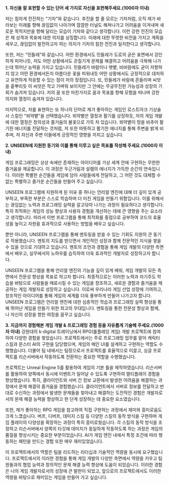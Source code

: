 
**1. 자신을 잘 표현할 수 있는 단어 세 가지로 자신을 표현해주세요.(1000자 이내)**

저는 힘차게 전진하는 "기차"와 같습니다. 후진을 할 줄 모르는 기차처럼, 오직 제가 바라보는 미래를 향해 끊임없이 나아가며 깜깜한 터널도 해쳐나가고 어려움을 이겨내며 새로운 목적지만을 향해 달리는 모습이 기차와 같다고 생각합니다. 이런 강한 전진의 모습은 제 성격과 목표에 대한 의지를 상징합니다. 미래에 대한 뚜렷한 비전을 가지고 계획을 세우고, 끊임없이 발전하고자 하는 의지가 기차의 힘찬 전진과 일치한다고 생각합니다.

또한, 저는 "민들레"와 같습니다. 어떤 환경에서도 민들레가 도로의 굳은 표면에서 강인하게 피어나듯, 저도 어떤 상황에서도 끈질기게 문제를 해결하고 어려움을 극복해 나가는데 뛰어난 능력을 가지고 있습니다. 민들레가 바람이나 햇볕, 비바람에도 굳이 저항하지 않고 어떤 환경에서든지 아름다운 꽃을 피워내듯 어떤 상황에서도 긍정적으로 대처하고 유연하게 적응할 수 있는 점이 저의 장점입니다. 또, 민들레가 바람에 흔들리며 씨앗을 흩뿌리듯 이 씨앗은 작고 가벼워 보이지만 그 안에는 무궁무진한 가능성과 성장의 기회가 숨겨져 있습니다. 저의 꿈 또한 마찬가지로 꿈과 목표를 향해 모험을 떠나며 강한 의지와 열정이 숨겨져 있습니다. 

마지막으로, 저를 표현하는 또 하나의 단어로 제가 좋아하는 게임인 로스트아크 기상술사 스킬인 "뙤약볕"을 선택했습니다. 뙤약볕은 열정과 활기를 상징하듯, 저의 게임 개발에 대한 열정은 창의성과 즐거움의 불꽃으로 가득 차 있습니다. 뙤약볕이 땅을 비추어 활기찬 에너지를 전달하는 것처럼, 저 또한 따뜻하고 활기찬 에너지를 통해 주변을 밝게 비추며, 저 자신과 주변 이들에게 긍정적인 영향을 끼치고 싶습니다.




**2. UNSEEN에 지원한 동기와 이를 통해 이루고 싶은 목표를 작성해 주세요.(1000자 이내)**

게임 프로그래밍은 상상 속에만 존재하는 아이디어를 가상 세계 안에 구현하는 무한한 즐거움을 제공합니다. 이 과정은 두근거림과 설렘의 에너지가 가득한 순간의 연속입니다. 이러한 특별한 순간들을 게임에 담아 사람들에게 전달하고, 그 어떤 것도 대체할 수 없는 특별하고 즐거운 순간들을 만들어 주고 싶습니다. 

UNSEEN 프로그램에 지원하게 된 이유 중 하나는 언리얼 엔진에 대해 더 깊이 있게 공부하고, 부족한 부분은 스스로 학습하며 더 미친 게임을 만들기 위함입니다. 이를 위해서는 끊임없는 노력과 프로그래밍 실력을 갈고닦아 나가는 과정이 필요하다고 생각합니다. 특히 최적화는 게임의 성능 향상과 사용자 경험을 개선하는 데에 큰 영향을 주는 요소라고 생각합니다. 따라서 이번 프로그램을 통해 최적화를 중점으로 공부하여 코드의 효율성을 높이고 자원을 효과적으로 사용하는 방법을 배우고 싶습니다.

뿐만 아니라, UNSEEN 프로그램을 통해 멘토링을 받을 수 있는 기회도 지원의 큰 동기로 작용했습니다. 멘토의 지도를 받으면서 개인적인 성장과 함께 전문적인 지식을 쌓을 수 있을 것으로 기대하고 있습니다. 멘토의 조언과 경험을 통해 게임 개발의 다양한 측면에서 배우고, 실무에서의 노하우를 습득하여 더욱 효과적인 개발자로 성장하고자 합니다.

UNSEEN 프로그램을 통해 언리얼 엔진의 기능을 깊이 있게 배워, 게임 개발의 모든 측면에서 전문성 향상을 목표로 하고자 합니다. 최종적으로는 이러한 노력과 자기주도 학습을 바탕으로 사람들을 매료시킬 수 있는 게임을 창조하고, 새로운 경험과 즐거움을 제공하는 게임 개발자로 성장하고 싶습니다. 이로써 우리나라 게임 산업 성장에 기여하고, 창조적인 아이디어를 통해 게임의 세계를 더욱 풍부하게 만들어 나가고자 합니다.  UNSEEN 프로그램은 언리얼 엔진에 대한 심층적인 학습과 프로그래밍 실력 향상을 통해 뛰어난 게임을 만들기 위한 최고의 무대입니다. 멘토링을 통한 전문성 향상과 함께, 나 자신의 성장을 향한 여정을 꿈꾸고 싶습니다. 


**3. 지금까지 경험해본 게임 개발 & 프로그래밍 경험 등을 자유롭게 기술해 주세요.(1000자 이내)**
강원대의 k-digital 트레이닝에서 RPG(롤플레잉 게임) 개발 프로젝트에 참여하여 다양한 경험을 쌓았습니다. 프로젝트에서는 주로 프로그래밍 업무를 맡아 캐릭터 스킬과 몬스터 AI의 구현을 담당했으며, 게임의 메인 UI를 설계하고 구현하는 역할도 수행했습니다. 더불어 팀 내에서는 팀장으로서 프로젝트를 효율적으로 이끌고, 싱글 프로젝트를 리슨서버에서 작동하도록 전환하는 중요한 역할을 수행했습니다.

프로젝트는 Unreal Engine 5를 활용하여 게임의 기본 틀을 제작하였습니다. 리슨서버를 활용하여 양쪽에서 동시에 이벤트가 일어날 수 있도록 구현하여 멀티플레이 경험을 향상했습니다. 특히, 클라이언트와 서버 간 정보 교환에서 발생한 어려움을 해결하는 과정에서 문제 해결의 즐거움을 경험했습니다. 클라이언트에서 서버로 정보를 전달하고 반대로 수신하는 과정에서 발생한 문제들을 찾아내고 해결하는 도전적인 경험은 개발자로서의 문제 해결 능력을 향상하고 한 단계 성장하는 데 중요한 요소였습니다.

또한, 제가 좋아하는 RPG 게임을 참고하여 직접 구현하는 과정에서 재미와 흥미로움도 크게 느꼈습니다. 버프, 디버프, 데미지 스킬 등 다양한 스킬의 동작 방식을 구현하며 게임 플레이의 다양성을 확장하는 과정이 특히 흥미로웠습니다. 각 스킬의 동작 방식을 조정하고 리슨서버에서 양쪽의 타깃에 데미지가 동일하게 작동하도록 하는 과정은 게임의 품질을 향상시키는 중요한 부분이었습니다. AI가 게임 엔진 내에서 특정 조건에 따라 행동하는 패턴을 만드는 경험 또한 매우 재미있었습니다.

이 프로젝트에서의 역할은 팀을 리드하는 리더십과 기술적인 역량을 동시에 요구했습니다. 프로젝트에서의 이러한 경험을 통해 게임 개발의 다양한 측면에서 역량을 키우고  팀원들과의 협업 능력과 창의적인 문제 해결 능력 향상에 도움이 되었습니다. 이러한 경험은 나의 게임 개발자로서의 성장에 큰 발판이 되었고, 앞으로의 프로젝트에서도 이러한 역량을 바탕으로 재미있는 게임을 만들어 가고 싶습니다.